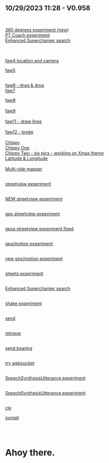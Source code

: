 <!DOCTYPE html>
<html>
<head>
<title>general launch point</title> 
<style>
/*body {*/
/*  background-image: url('images/sunset-on-river.jpg');*/
/*}*/

a {
            font-size: 16pt;
            font-family: Arial, sans-serif;
            color: black;
        }

</style>
</head>
<body>

<link rel="stylesheet" href="https://unpkg.com/leaflet@1.9.2/dist/leaflet.css"
     integrity="sha256-sA+zWATbFveLLNqWO2gtiw3HL/lh1giY/Inf1BJ0z14="
     crossorigin=""/>

<!-- Make sure you put this AFTER Leaflet's CSS -->
<script src="https://unpkg.com/leaflet@1.9.2/dist/leaflet.js"
     integrity="sha256-o9N1jGDZrf5tS+Ft4gbIK7mYMipq9lqpVJ91xHSyKhg="
     crossorigin=""></script>

<div id="map" style="width: 600px; height: 400px;"></div>

<div id="text"></div>
<h2> 10/29/2023 11:28 - V0.958 </h2>
<br/>


<a href="f53.html">360 degrees experiment (new)</a>
<br/>
<a href="faw39.html">PT Coach experiment</a>
<br/>
<a href="f43.html">Enhanced Supercharger search</a>
<br/>
<br/>
<br/>

<a href="faw4.html">faw4 location and camera</a>
<br/>

<a href="faw5.html">faw5</a>

<br/>
<a href="faw6.html">faw6 - drag & drop </a>
<br/>
<a href="faw7.html">faw7</a>

<br/>

<a href="faw8.html">faw8</a>
<br><br>
<a href="faw9.html">faw9</a>
<br><br>
<a href="faw11.html">faw11 - draw lines</a>
<br><br>
<a href="faw12.html">faw12 - broke</a>
<br><br>
<a href="faw10.html">Chippy</a>
<br>
<a href="faw13.html">Chippy One</a>
<br>
<a href="faw14.html">Chippy Two - six pics - working on Xmas theme</a>
<br>
<a href="faw31.html">Latitude & Longitude</a>
<br><br>
<a href="faw32.html">Multi-ride mapper</a>
<br><br>

<a href="faw33.html">streetview experiment</a>
<br><br>


<a href="faw34.html">NEW streetview experiment</a>
<br><br>


<a href="faw35.html">gpx streetview experiment</a>
<br><br>

<a href="faw35a.html">gpxa streetview experiment fixed</a>
<br><br>

<a href="faw36.html">gps/motion experiment</a>
<br><br>


<a href="faw37.html">new gps/motion experiment</a>
<br><br>


<a href="faw38.html">sheets experiment</a>
<br><br>


<a href="f44.html">Enhanced Supercharger search</a>
<br><br>

<a href="f45.html">shake experiment</a>
<br><br>


<a href="f46.html">send</a>
<br><br>

<a href="f47.html">retrieve</a>
<br><br>


<a href="f48.html">send bearing</a>
<br><br>


<a href="f49.html">try websocket</a>
<br><br>



<a href="f50.html">SpeechSynthesisUtterance experiment</a>
<br><br>



<a href="f50.html">SpeechSynthesisUtterance experiment</a>
<br><br>



<a href="clemap1.png">cle</a>
<br>

<a href="sunset-on-river.jpg">sunset</a>

<br><br>
<h1>Ahoy there.</h1>
 
<br/>
<script>

document.getElementById("text").innerHTML = "Text added by JavaScript code";
<!-- alert("one"); 41.500998037771, -81.68048052414491. -->
var map = L.map('map').setView([41.500998037771, -81.68048052414491], 13);

L.tileLayer('https://tile.openstreetmap.org/{z}/{x}/{y}.png', {
    maxZoom: 19,
    attribution: '&copy; <a href="http://www.openstreetmap.org/copyright">OpenStreetMap</a>'
}).addTo(map);

</script>
 
</body>
